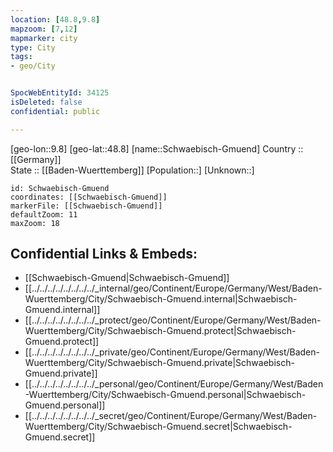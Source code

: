 ```yaml
---
location: [48.8,9.8] 
mapzoom: [7,12] 
mapmarker: city 
type: City
tags:
- geo/City


SpocWebEntityId: 34125
isDeleted: false
confidential: public

---
```

[geo-lon::9.8] 
[geo-lat::48.8] 
[name::Schwaebisch-Gmuend] 
Country :: [[Germany]]  
State :: [[Baden-Wuerttemberg]] 
[Population::] 
[Unknown::] 


```leaflet
id: Schwaebisch-Gmuend
coordinates: [[Schwaebisch-Gmuend]] 
markerFile: [[Schwaebisch-Gmuend]] 
defaultZoom: 11 
maxZoom: 18
```


## Confidential Links & Embeds: 
- [[Schwaebisch-Gmuend|Schwaebisch-Gmuend]]  
- [[../../../../../../../../_internal/geo/Continent/Europe/Germany/West/Baden-Wuerttemberg/City/Schwaebisch-Gmuend.internal|Schwaebisch-Gmuend.internal]] 
- [[../../../../../../../../_protect/geo/Continent/Europe/Germany/West/Baden-Wuerttemberg/City/Schwaebisch-Gmuend.protect|Schwaebisch-Gmuend.protect]] 
- [[../../../../../../../../_private/geo/Continent/Europe/Germany/West/Baden-Wuerttemberg/City/Schwaebisch-Gmuend.private|Schwaebisch-Gmuend.private]] 
- [[../../../../../../../../_personal/geo/Continent/Europe/Germany/West/Baden-Wuerttemberg/City/Schwaebisch-Gmuend.personal|Schwaebisch-Gmuend.personal]] 
- [[../../../../../../../../_secret/geo/Continent/Europe/Germany/West/Baden-Wuerttemberg/City/Schwaebisch-Gmuend.secret|Schwaebisch-Gmuend.secret]] 
